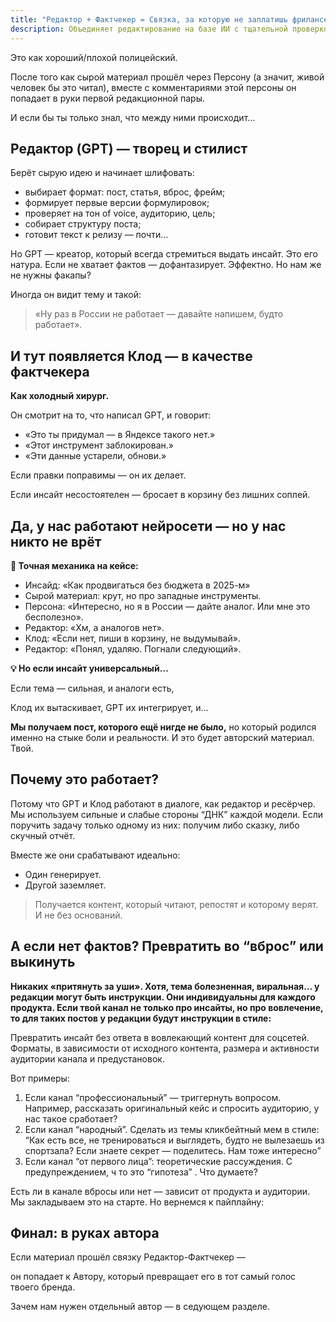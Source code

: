 ```yaml
---
title: "Редактор + Фактчекер = Связка, за которую не заплатишь фрилансеру"
description: Объединяет редактирование на базе ИИ с тщательной проверкой фактов для создания достоверного контента, который находит отклик у аудитории. GPT создает креативные черновики, а Claude проверяет факты—мощный редакционный тандем, обеспечивающий целостность путем устранения выдумок
---
```

Это как хороший/плохой полицейский.

После того как сырой материал прошёл через Персону (а значит, живой человек бы это читал), вместе с комментариями этой персоны он попадает в руки первой редакционной пары.

И если бы ты только знал, что между ними происходит…

## **Редактор (GPT) — творец и стилист**

Берёт сырую идею и начинает шлифовать:

- выбирает формат: пост, статья, вброс, фрейм;
- формирует первые версии формулировок;
- проверяет на тон of voice, аудиторию, цель;
- собирает структуру поста;
- готовит текст к релизу — почти…

Но GPT — креатор, который всегда стремиться выдать инсайт. Это его натура. Если не хватает фактов — дофантазирует. Эффектно. Но нам же не нужны факапы?

Иногда он видит тему и такой:

> «Ну раз в России не работает — давайте напишем, будто работает».

## **И тут появляется Клод — в качестве фактчекера**

**Как холодный хирург.**

Он смотрит на то, что написал GPT, и говорит:

- «Это ты придумал — в Яндексе такого нет.»
- «Этот инструмент заблокирован.»
- «Эти данные устарели, обнови.»

Если правки поправимы — он их делает.

Если инсайт несостоятелен — бросает в корзину без лишних соплей.

## Да, у нас работают нейросети — но у нас никто не врёт

**🧠 Точная механика на кейсе:**

- Инсайд: «Как продвигаться без бюджета в 2025-м»
- Сырой материал: крут, но про западные инструменты.
- Персона: «Интересно, но я в России — дайте аналог.  Или мне это бесполезно».
- Редактор: «Хм, а аналогов нет».
- Клод: «Если нет, пиши в корзину, не выдумывай».
- Редактор: «Понял, удаляю. Погнали следующий».

**💡 Но если инсайт универсальный…**

Если тема — сильная, и аналоги есть,

Клод их вытаскивает, GPT их интегрирует, и…

**Мы получаем пост, которого ещё нигде не было,** но который родился именно на стыке боли и реальности. И это будет авторский материал. Твой.

## **Почему это работает?**

Потому что GPT и Клод работают в диалоге, как редактор и ресёрчер. Мы используем сильные и слабые стороны “ДНК” каждой модели. Если поручить задачу только одному из них: получим либо сказку, либо скучный отчёт.

Вместе же они срабатывают идеально:

- Один генерирует.
- Другой заземляет.

> Получается контент, который читают, репостят и которому верят. И не без оснований.

## **А если нет фактов? Превратить во “вброс” или выкинуть**

**Никаких «притянуть за уши». Хотя, тема болезненная, виральная… у редакции могут быть инструкции. Они индивидуальны для каждого продукта. Если твой канал не только про инсайты, но про вовлечение, то для таких постов у редакции будут инструкции в стиле:**

Превратить инсайт без ответа в вовлекающий контент для соцсетей. Форматы, в зависимости от исходного контента, размера и активности аудитории канала и предустановок.

Вот примеры:

1. Если канал “профессиональный” — триггернуть вопросом. Например, рассказать оригинальный кейс и спросить аудиторию, у нас такое сработает?
2. Если канал “народный”. Сделать из темы кликбейтный мем в стиле: “Как есть все, не тренироваться и выглядеть, будто не вылезаешь из спортзала? Если знаете секрет — поделитесь. Нам тоже интересно”
3. Если канал “от первого лица”: теоретические рассуждения. С предупреждением, ч то это “гипотеза” . Что думаете?

Есть ли в канале вбросы или нет — зависит от продукта и аудитории. Мы закладываем это на старте.  Но вернемся к пайплайну:

## **Финал: в руках автора**

Если материал прошёл связку Редактор-Фактчекер —

он попадает к Автору, который превращает его в тот самый голос твоего бренда.

Зачем нам нужен отдельный автор — в седующем разделе.
